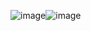 ![image](https://github.com/user-attachments/assets/0702ace7-256d-4320-9ea7-0c78a7d1f847)![image](https://github.com/user-attachments/assets/d3350041-8689-4421-9ecf-c3ecfe0b4c7b)



